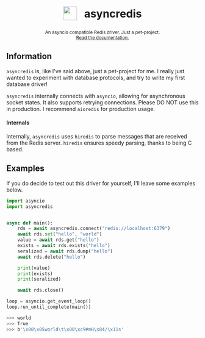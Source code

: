 <h1 align="center">
<sub>
    <img src="https://media.discordapp.net/attachments/822902690010103818/923533249425313792/unknown.png" height="36">
</sub>
&nbsp;
asyncredis
</h1>
<p align="center">
<sup>
An asyncio compatible Redis driver. Just a pet-project.
</sup>
<br>
<sup>
    <a href="https://asyncredis.readthedocs.io/en/latest/">Read the documentation.</a>
</sup>
</p>

## Information
`asyncredis` is, like I've said above, just a pet-project for me. I really just wanted to experiment with database protocols, and try to write my first database driver!

`asyncredis` internally connects with `asyncio`, allowing for asynchronous socket states. It also supports retrying connections. Please DO NOT use this in production. I recommend `aioredis` for production usage.

#### Internals
Internally, `asyncredis` uses `hiredis` to parse messages that are received from the Redis server. `hiredis` ensures speedy parsing, thanks to being C based.

## Examples
If you do decide to test out this driver for yourself, I'll leave some examples below.

```py
import asyncio
import asyncredis


async def main():
    rds = await asyncredis.connect("redis://localhost:6379")
    await rds.set("hello", "world")
    value = await rds.get("hello")
    exists = await rds.exists("hello")
    seralized = await rds.dump("hello")
    await rds.delete("hello")

    print(value)
    print(exists)
    print(seralized)

    await rds.close()

loop = asyncio.get_event_loop()
loop.run_until_complete(main())
```

```powershell
>>> world
>>> True
>>> b'\x00\x05world\t\x00\xc9#mH\x84/\x11s'
```